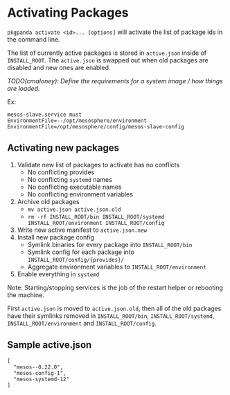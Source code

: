# Activating Packages

`pkgpanda activate <id>... [options]` will activate the list of package ids in the command line.

The list of currently active packages is stored in `active.json` inside of `INSTALL_ROOT`. The `active.json` is swapped
out when old packages are disabled and new ones are enabled.

*TODO(cmaloney): Define the requirements for a system image / how things are loaded.*

Ex:

```
mesos-slave.service must
EnvironmentFile=--/opt/mesosphere/environment
EnvironmentFile=/opt/mesosphere/config/mesos-slave-config
```

## Activating new packages

1. Validate new list of packages to activate has no conflicts
    - No conflicting provides
    - No conflicting `systemd` names
    - No conflicting executable names
    - No conflicting environment variables
2. Archive old packages
    - `mv active.json active.json.old`
    - `rm -rf INSTALL_ROOT/bin INSTALL_ROOT/systemd INSTALL_ROOT/environment INSTALL_ROOT/config`
3. Write new active manifest to `active.json.new`
4. Install new package config
    - Symlink binaries for every package into `INSTALL_ROOT/bin`
    - Symlink config for each package into `INSTALL_ROOT/config/{provides}/`
    - Aggregate environment variables to `INSTALL_ROOT/environment`
5. Enable everything in `systemd`

Note: Starting/stopping services is the job of the restart helper or rebooting the machine.

First `active.json` is moved to `active.json.old`, then all of the old packages have their symlinks removed
in `INSTALL_ROOT/bin`, `INSTALL_ROOT/systemd`, `INSTALL_ROOT/environment` and `INSTALL_ROOT/config`.


## Sample active.json

```
[
  "mesos--0.22.0",
  "mesos-config-1",
  "mesos-systemd-12"
]
```
